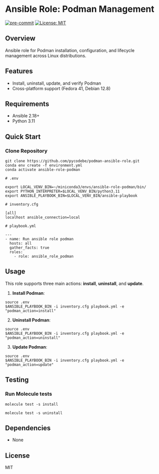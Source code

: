 <!--  cSpell:disable -->
# Ansible Role: Podman Management

[![pre-commit](https://img.shields.io/badge/pre--commit-enabled-brightgreen?logo=pre-commit)](https://github.com/pre-commit/pre-commit)
[![License: MIT](https://img.shields.io/badge/License-MIT-yellow.svg)](https://opensource.org/licenses/MIT)

## Overview
Ansible role for Podman installation, configuration, and lifecycle management across Linux distributions.

## Features
  - Install, uninstall, update, and verify Podman
  - Cross-platform support (Fedora 41, Debian 12.8)

## Requirements
- Ansible 2.18+
- Python 3.11

  
## Quick Start

### Clone Repository

```
git clone https://github.com/pycodebe/podman-ansible-role.git
conda env create -f environment.yml
conda activate ansible-role-podman
```

```
# .env

export LOCAL_VENV_BIN=~/miniconda3/envs/ansible-role-podman/bin/
export PYTHON_INTERPRETER=$LOCAL_VENV_BIN/python3.11
export ANSIBLE_PLAYBOOK_BIN=$LOCAL_VENV_BIN/ansible-playbook
```

```
# inventory.cfg

[all]
localhost ansible_connection=local
```

```
# playbook.yml

---
- name: Run ansible role podman
  hosts: all
  gather_facts: true
  roles:
    - role: ansible_role_podman
```

## Usage

This role supports three main actions: **install**, **uninstall**, and **update**.

1. **Install Podman**:

```
source .env
$ANSIBLE_PLAYBOOK_BIN -i inventory.cfg playbook.yml -e "podman_action=install"
```

2. **Uninstall Podman**:

```
source .env
$ANSIBLE_PLAYBOOK_BIN -i inventory.cfg playbook.yml -e "podman_action=uninstall"
```

3. **Update Podman**:

```
source .env
$ANSIBLE_PLAYBOOK_BIN -i inventory.cfg playbook.yml -e "podman_action=update"
```

## Testing


### Run Molecule tests

```
molecule test -s install

molecule test -s uninstall
```

## Dependencies

- None

## License

MIT